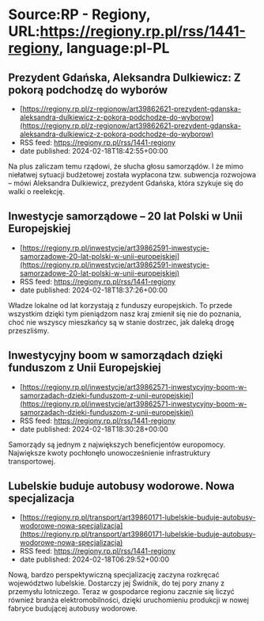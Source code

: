 # Source:RP - Regiony, URL:https://regiony.rp.pl/rss/1441-regiony, language:pl-PL

## Prezydent Gdańska, Aleksandra Dulkiewicz: Z pokorą podchodzę do wyborów
 - [https://regiony.rp.pl/z-regionow/art39862621-prezydent-gdanska-aleksandra-dulkiewicz-z-pokora-podchodze-do-wyborow](https://regiony.rp.pl/z-regionow/art39862621-prezydent-gdanska-aleksandra-dulkiewicz-z-pokora-podchodze-do-wyborow)
 - RSS feed: https://regiony.rp.pl/rss/1441-regiony
 - date published: 2024-02-18T18:42:55+00:00

Na plus zaliczam temu rządowi, że słucha głosu samorządów. I że mimo niełatwej sytuacji budżetowej została wypłacona tzw. subwencja rozwojowa – mówi Aleksandra Dulkiewicz, prezydent Gdańska, która szykuje się do walki o reelekcję.

## Inwestycje samorządowe – 20 lat Polski w Unii Europejskiej
 - [https://regiony.rp.pl/inwestycje/art39862591-inwestycje-samorzadowe-20-lat-polski-w-unii-europejskiej](https://regiony.rp.pl/inwestycje/art39862591-inwestycje-samorzadowe-20-lat-polski-w-unii-europejskiej)
 - RSS feed: https://regiony.rp.pl/rss/1441-regiony
 - date published: 2024-02-18T18:37:26+00:00

Władze lokalne od lat korzystają z funduszy europejskich. To przede wszystkim dzięki tym pieniądzom nasz kraj zmienił się nie do poznania, choć nie wszyscy mieszkańcy są w stanie dostrzec, jak daleką drogę przeszliśmy.

## Inwestycyjny boom w samorządach dzięki funduszom z Unii Europejskiej
 - [https://regiony.rp.pl/inwestycje/art39862571-inwestycyjny-boom-w-samorzadach-dzieki-funduszom-z-unii-europejskiej](https://regiony.rp.pl/inwestycje/art39862571-inwestycyjny-boom-w-samorzadach-dzieki-funduszom-z-unii-europejskiej)
 - RSS feed: https://regiony.rp.pl/rss/1441-regiony
 - date published: 2024-02-18T18:30:28+00:00

Samorządy są jednym z największych beneficjentów europomocy. Największe kwoty pochłonęło unowocześnienie infrastruktury transportowej.

## Lubelskie buduje autobusy wodorowe. Nowa specjalizacja
 - [https://regiony.rp.pl/transport/art39860171-lubelskie-buduje-autobusy-wodorowe-nowa-specjalizacja](https://regiony.rp.pl/transport/art39860171-lubelskie-buduje-autobusy-wodorowe-nowa-specjalizacja)
 - RSS feed: https://regiony.rp.pl/rss/1441-regiony
 - date published: 2024-02-18T06:29:52+00:00

Nową, bardzo perspektywiczną specjalizację zaczyna rozkręcać województwo lubelskie. Dostarczy jej Świdnik, do tej pory znany z przemysłu lotniczego. Teraz w gospodarce regionu zacznie się liczyć również branża elektromobilności, dzięki uruchomieniu produkcji w nowej fabryce budującej autobusy wodorowe.

